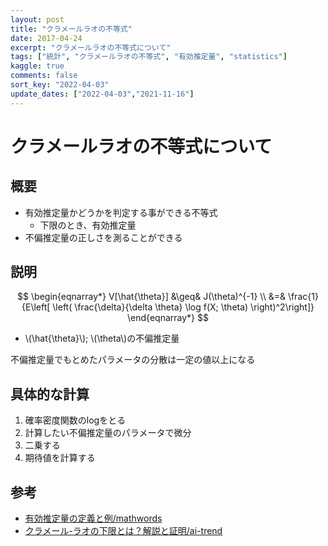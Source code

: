 ```yaml
---
layout: post
title: "クラメールラオの不等式"
date: 2017-04-24
excerpt: "クラメールラオの不等式について"
tags: ["統計", "クラメールラオの不等式", "有効推定量", "statistics"]
kaggle: true
comments: false
sort_key: "2022-04-03"
update_dates: ["2022-04-03","2021-11-16"]
---
```


# クラメールラオの不等式について

## 概要
 - 有効推定量かどうかを判定する事ができる不等式
   - 下限のとき、有効推定量
 - 不偏推定量の正しさを測ることができる

## 説明

$$
\begin{eqnarray*}
V[\hat{\theta}] 
  &\geq& J(\theta)^{-1} \\
  &=& \frac{1}{E\left[ \left( \frac{\delta}{\delta \theta} \log f(X; \theta) \right)^2\right]}
\end{eqnarray*}
$$

 - \\(\hat{\theta}\\); \\(\theta\\)の不偏推定量
 
不偏推定量でもとめたパラメータの分散は一定の値以上になる

## 具体的な計算
 1. 確率密度関数のlogをとる
 2. 計算したい不偏推定量のパラメータで微分
 3. 二乗する
 4. 期待値を計算する


## 参考
 - [有効推定量の定義と例/mathwords](https://mathwords.net/yukousuiteiryo)
 - [クラメール-ラオの下限とは？解説と証明/ai-trend](https://ai-trend.jp/basic-study/estimator/cramer-rao/)

